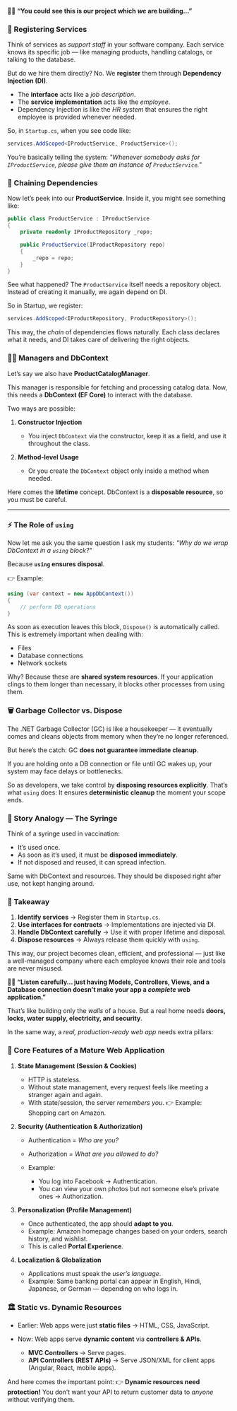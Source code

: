  
👨‍🏫 **“You could see this is our project which *we* are building…”**


### 🌱 Registering Services

Think of services as *support staff* in your software company. Each service knows its specific job — like managing products, handling catalogs, or talking to the database.

But do we hire them directly? No.
We **register** them through **Dependency Injection (DI)**.

* The **interface** acts like a *job description*.
* The **service implementation** acts like the *employee*.
* Dependency Injection is like the *HR system* that ensures the right employee is provided whenever needed.

So, in `Startup.cs`, when you see code like:

```csharp
services.AddScoped<IProductService, ProductService>();
```

You’re basically telling the system:
*"Whenever somebody asks for `IProductService`, please give them an instance of `ProductService`."*


### 🔗 Chaining Dependencies

Now let’s peek into our **ProductService**.
Inside it, you might see something like:

```csharp
public class ProductService : IProductService
{
    private readonly IProductRepository _repo;

    public ProductService(IProductRepository repo)
    {
        _repo = repo;
    }
}
```

See what happened?
The `ProductService` itself needs a repository object. Instead of creating it manually, we again depend on DI.

So in Startup, we register:

```csharp
services.AddScoped<IProductRepository, ProductRepository>();
```

This way, the *chain* of dependencies flows naturally.
Each class declares what it needs, and DI takes care of delivering the right objects.


### 🧑‍💼 Managers and DbContext

Let’s say we also have **ProductCatalogManager**.

This manager is responsible for fetching and processing catalog data.
Now, this needs a **DbContext (EF Core)** to interact with the database.

Two ways are possible:

1. **Constructor Injection**

   * You inject `DbContext` via the constructor, keep it as a field, and use it throughout the class.

2. **Method-level Usage**

   * Or you create the `DbContext` object only inside a method when needed.

Here comes the **lifetime** concept.
DbContext is a **disposable resource**, so you must be careful.

---

### ⚡ The Role of `using`

Now let me ask you the same question I ask my students:
*"Why do we wrap DbContext in a `using` block?"*

Because **`using` ensures disposal**.

👉 Example:

```csharp
using (var context = new AppDbContext())
{
    // perform DB operations
}
```

As soon as execution leaves this block, `Dispose()` is automatically called.
This is extremely important when dealing with:

* Files
* Database connections
* Network sockets

Why? Because these are **shared system resources**. If your application clings to them longer than necessary, it blocks other processes from using them.


### 🗑 Garbage Collector vs. Dispose

The .NET Garbage Collector (GC) is like a housekeeper — it eventually comes and cleans objects from memory when they’re no longer referenced.

But here’s the catch:
GC **does not guarantee immediate cleanup**.

If you are holding onto a DB connection or file until GC wakes up, your system may face delays or bottlenecks.

So as developers, we take control by **disposing resources explicitly**.
That’s what `using` does:
It ensures **deterministic cleanup** the moment your scope ends.


### 💉 Story Analogy — The Syringe

Think of a syringe used in vaccination:

* It’s used once.
* As soon as it’s used, it must be **disposed immediately**.
* If not disposed and reused, it can spread infection.

Same with DbContext and resources.
They should be disposed right after use, not kept hanging around.



### 🎯 Takeaway

1. **Identify services** → Register them in `Startup.cs`.
2. **Use interfaces for contracts** → Implementations are injected via DI.
3. **Handle DbContext carefully** → Use it with proper lifetime and disposal.
4. **Dispose resources** → Always release them quickly with `using`.

This way, our project becomes clean, efficient, and professional — just like a well-managed company where each employee knows their role and tools are never misused.



👨‍🏫 **“Listen carefully… just having Models, Controllers, Views, and a Database connection doesn’t make your app a *complete* web application.”**

That’s like building only the *walls* of a house.
But a real home needs **doors, locks, water supply, electricity, and security**.

In the same way, a *real, production-ready web app* needs extra pillars:



### 🌟 Core Features of a Mature Web Application

1. **State Management (Session & Cookies)**

   * HTTP is stateless.
   * Without state management, every request feels like meeting a stranger again and again.
   * With state/session, the server *remembers you*.
     👉 Example: Shopping cart on Amazon.

2. **Security (Authentication & Authorization)**

   * Authentication = *Who are you?*
   * Authorization = *What are you allowed to do?*
   * Example:

     * You log into Facebook → Authentication.
     * You can view your own photos but not someone else’s private ones → Authorization.

3. **Personalization (Profile Management)**

   * Once authenticated, the app should **adapt to you**.
   * Example: Amazon homepage changes based on your orders, search history, and wishlist.
   * This is called **Portal Experience**.

4. **Localization & Globalization**

   * Applications must speak the *user’s language*.
   * Example: Same banking portal can appear in English, Hindi, Japanese, or German — depending on who logs in.



### 🏛 Static vs. Dynamic Resources

* Earlier: Web apps were just **static files** → HTML, CSS, JavaScript.
* Now: Web apps serve **dynamic content** via **controllers & APIs**.

  * **MVC Controllers** → Serve pages.
  * **API Controllers (REST APIs)** → Serve JSON/XML for client apps (Angular, React, mobile apps).

And here comes the important point:
👉 **Dynamic resources need protection!**
You don’t want your API to return customer data to *anyone* without verifying them.

